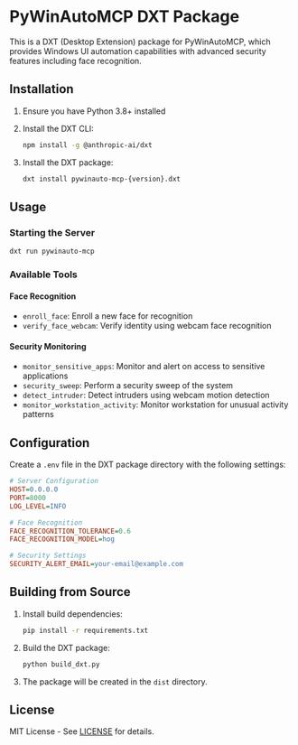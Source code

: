 # PyWinAutoMCP DXT Package

This is a DXT (Desktop Extension) package for PyWinAutoMCP, which provides Windows UI
automation capabilities with advanced security features including face recognition.

## Installation

1. Ensure you have Python 3.8+ installed

2. Install the DXT CLI:

   ```bash
   npm install -g @anthropic-ai/dxt
   ```

3. Install the DXT package:

   ```bash
   dxt install pywinauto-mcp-{version}.dxt
   ```

## Usage

### Starting the Server

```bash
dxt run pywinauto-mcp
```

### Available Tools

#### Face Recognition

- `enroll_face`: Enroll a new face for recognition
- `verify_face_webcam`: Verify identity using webcam face recognition

#### Security Monitoring

- `monitor_sensitive_apps`: Monitor and alert on access to sensitive applications
- `security_sweep`: Perform a security sweep of the system
- `detect_intruder`: Detect intruders using webcam motion detection
- `monitor_workstation_activity`: Monitor workstation for unusual activity patterns

## Configuration

Create a `.env` file in the DXT package directory with the following settings:

```ini
# Server Configuration
HOST=0.0.0.0
PORT=8000
LOG_LEVEL=INFO

# Face Recognition
FACE_RECOGNITION_TOLERANCE=0.6
FACE_RECOGNITION_MODEL=hog

# Security Settings
SECURITY_ALERT_EMAIL=your-email@example.com
```

## Building from Source

1. Install build dependencies:

   ```bash
   pip install -r requirements.txt
   ```

2. Build the DXT package:

   ```bash
   python build_dxt.py
   ```

3. The package will be created in the `dist` directory.

## License

MIT License - See [LICENSE](LICENSE) for details.
